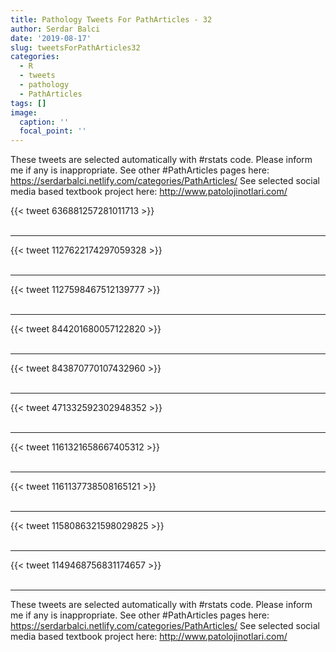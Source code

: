 ```yaml
---
title: Pathology Tweets For PathArticles - 32
author: Serdar Balci
date: '2019-08-17'
slug: tweetsForPathArticles32
categories:
  - R
  - tweets
  - pathology
  - PathArticles
tags: []
image:
  caption: ''
  focal_point: ''
---
```



These tweets are selected automatically with #rstats code. Please inform me if any is inappropriate.
See other #PathArticles pages here: https://serdarbalci.netlify.com/categories/PathArticles/ 
See selected social media based textbook project here: http://www.patolojinotlari.com/

{{< tweet 636881257281011713 >}}
<br>
<br>
<hr>
{{< tweet 1127622174297059328 >}}
<br>
<br>
<hr>
{{< tweet 1127598467512139777 >}}
<br>
<br>
<hr>
{{< tweet 844201680057122820 >}}
<br>
<br>
<hr>
{{< tweet 843870770107432960 >}}
<br>
<br>
<hr>
{{< tweet 471332592302948352 >}}
<br>
<br>
<hr>
{{< tweet 1161321658667405312 >}}
<br>
<br>
<hr>
{{< tweet 1161137738508165121 >}}
<br>
<br>
<hr>
{{< tweet 1158086321598029825 >}}
<br>
<br>
<hr>
{{< tweet 1149468756831174657 >}}
<br>
<br>
<hr>


These tweets are selected automatically with #rstats code. Please inform me if any is inappropriate.
See other #PathArticles pages here: https://serdarbalci.netlify.com/categories/PathArticles/ 
See selected social media based textbook project here: http://www.patolojinotlari.com/
